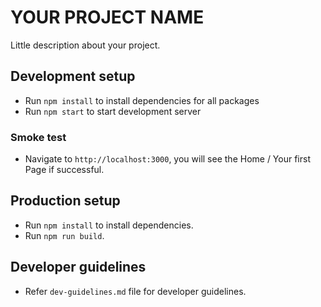 # YOUR PROJECT NAME

Little description about your project.

## Development setup

- Run `npm install` to install dependencies for all packages
- Run `npm start` to start development server

### Smoke test

- Navigate to `http://localhost:3000`, you will see the Home / Your first Page if successful.

## Production setup

- Run `npm install` to install dependencies.
- Run `npm run build`.

## Developer guidelines

- Refer `dev-guidelines.md` file for developer guidelines.
